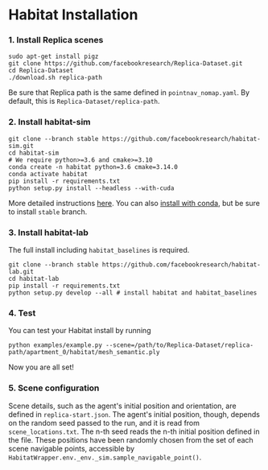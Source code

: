 # Habitat Installation

### 1. Install Replica scenes
```
sudo apt-get install pigz
git clone https://github.com/facebookresearch/Replica-Dataset.git
cd Replica-Dataset
./download.sh replica-path
```
Be sure that Replica path is the same defined in `pointnav_nomap.yaml`.
By default, this is `Replica-Dataset/replica-path`.

### 2. Install habitat-sim
```
git clone --branch stable https://github.com/facebookresearch/habitat-sim.git
cd habitat-sim
# We require python>=3.6 and cmake>=3.10
conda create -n habitat python=3.6 cmake=3.14.0
conda activate habitat
pip install -r requirements.txt
python setup.py install --headless --with-cuda
```
More detailed instructions [here](https://github.com/facebookresearch/habitat-sim/blob/master/BUILD_FROM_SOURCE.md).
You can also [install with conda](https://github.com/facebookresearch/habitat-sim#installation), but be sure to install `stable` branch.

### 3. Install habitat-lab
The full install including `habitat_baselines` is required.
```
git clone --branch stable https://github.com/facebookresearch/habitat-lab.git
cd habitat-lab
pip install -r requirements.txt
python setup.py develop --all # install habitat and habitat_baselines
```

### 4. Test
You can test your Habitat install by running
```
python examples/example.py --scene=/path/to/Replica-Dataset/replica-path/apartment_0/habitat/mesh_semantic.ply
```
Now you are all set!

### 5. Scene configuration
Scene details, such as the agent's initial position and orientation, are defined in `replica-start.json`.
The agent's initial position, though, depends on the random seed passed to the run, and it is read from `scene_locations.txt`.
The n-th seed reads the n-th initial position defined in the file. These positions have been randomly chosen from the set of each scene navigable points, accessible by `HabitatWrapper.env._env._sim.sample_navigable_point()`.

